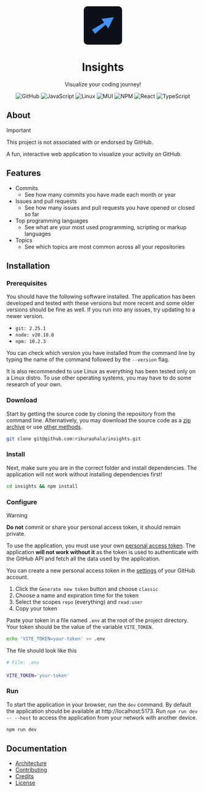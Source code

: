 <div align="center">
  <img
    height="100px"
    src="docs/img/logo.png"
    width="100px"
  />
</div>

<h1 align="center">
  Insights
</h1>

<div align="center">
  
  Visualize your coding journey!

</div>

<div align="center">

![GitHub](https://img.shields.io/badge/github-%23121011.svg?style=for-the-badge&logo=github&logoColor=white)
![JavaScript](https://img.shields.io/badge/javascript-%23323330.svg?style=for-the-badge&logo=javascript&logoColor=%23F7DF1E)
![Linux](https://img.shields.io/badge/Linux-FCC624?style=for-the-badge&logo=linux&logoColor=black)
![MUI](https://img.shields.io/badge/MUI-%230081CB.svg?style=for-the-badge&logo=mui&logoColor=white)
![NPM](https://img.shields.io/badge/NPM-%23CB3837.svg?style=for-the-badge&logo=npm&logoColor=white)
![React](https://img.shields.io/badge/react-%2320232a.svg?style=for-the-badge&logo=react&logoColor=%2361DAFB)
![TypeScript](https://img.shields.io/badge/typescript-%23007ACC.svg?style=for-the-badge&logo=typescript&logoColor=white)

</div>

## About

> [!IMPORTANT]  
> This project is not associated with or endorsed by GitHub.

A fun, interactive web application to visualize your activity on GitHub.

## Features

- Commits
  - See how many commits you have made each month or year
- Issues and pull requests
  - See how many issues and pull requests you have opened or closed so far
- Top programming languages
  - See what are your most used programming, scripting or markup languages
- Topics
  - See which topics are most common across all your repositories

## Installation

### Prerequisites

You should have the following software installed. The application has been developed and tested with these versions but more recent and some older versions should be fine as well. If you run into any issues, try updating to a newer version.

- `git: 2.25.1`
- `node: v20.10.0`
- `npm: 10.2.3`

You can check which version you have installed from the command line by typing the name of the command followed by the `--version` flag.

It is also recommended to use Linux as everything has been tested only on a Linux distro. To use other operating systems, you may have to do some research of your own.

### Download

Start by getting the source code by cloning the repository from the command line. Alternatively, you may download the source code as a [zip archive](https://github.com/rikurauhala/insights/archive/refs/heads/main.zip) or use [other methods](https://docs.github.com/en/repositories/creating-and-managing-repositories/cloning-a-repository).

```bash
git clone git@github.com:rikurauhala/insights.git
```

### Install

Next, make sure you are in the correct folder and install dependencies. The application will not work without installing dependencies first!

```bash
cd insights && npm install
```

### Configure

> [!WARNING]  
> **Do not** commit or share your personal access token, it should remain private.

To use the application, you must use your own [personal access token](https://docs.github.com/en/authentication/keeping-your-account-and-data-secure/managing-your-personal-access-tokens). The application **will not work without it** as the token is used to authenticate with the GitHub API and fetch all the data used by the application.

You can create a new personal access token in the [settings](https://github.com/settings/tokens) of your GitHub account.

1. Click the `Generate new token` button and choose `classic`
2. Choose a name and expiration time for the token
3. Select the scopes `repo` (everything) and `read:user`
4. Copy your token

Paste your token in a file named `.env` at the root of the project directory. Your token should be the value of the variable `VITE_TOKEN`.

```bash
echo 'VITE_TOKEN=your-token' >> .env
```

The file should look like this

```bash
# File: .env

VITE_TOKEN='your-token'
```

### Run

To start the application in your browser, run the `dev` command. By default the application should be available at http://localhost:5173. Run `npm run dev -- --host` to access the application from your network with another device.

```bash
npm run dev
```

## Documentation

- [Architecture](./docs/architecture.md)
- [Contributing](./docs/contributing.md)
- [Credits](./docs/credits.md)
- [License](./LICENSE.md)
